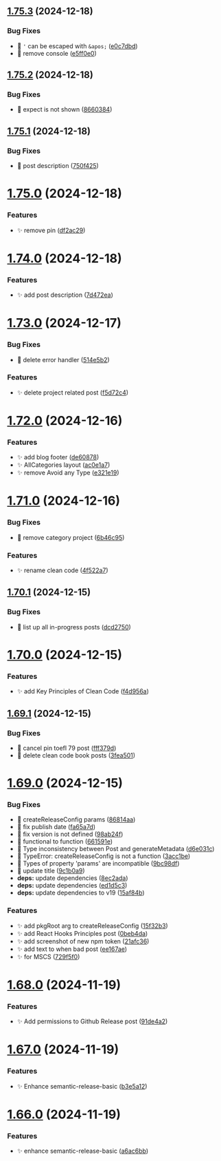 ## [1.75.3](https://github.com/zhumeisongsong/blog/compare/v1.75.2...v1.75.3) (2024-12-18)


### Bug Fixes

* 🐛 `'` can be escaped with `&apos;` ([e0c7dbd](https://github.com/zhumeisongsong/blog/commit/e0c7dbde747e9f5eb21ff23c2ce1741ad82a90eb))
* 🐛 remove console ([e5ff0e0](https://github.com/zhumeisongsong/blog/commit/e5ff0e08ce59d0147fee3dd2b2b5bde312e3c86c))

## [1.75.2](https://github.com/zhumeisongsong/blog/compare/v1.75.1...v1.75.2) (2024-12-18)


### Bug Fixes

* 🐛 expect is not shown ([8660384](https://github.com/zhumeisongsong/blog/commit/8660384bedecfc9ef2b99bb6022db83110ca78ef))

## [1.75.1](https://github.com/zhumeisongsong/blog/compare/v1.75.0...v1.75.1) (2024-12-18)


### Bug Fixes

* 🐛 post description ([750f425](https://github.com/zhumeisongsong/blog/commit/750f4257704de2c8d3813d4a91ce3f2061703ed8))

# [1.75.0](https://github.com/zhumeisongsong/blog/compare/v1.74.0...v1.75.0) (2024-12-18)


### Features

* ✨ remove pin ([df2ac29](https://github.com/zhumeisongsong/blog/commit/df2ac2938d9c572b14e971c2f17ae51b0dbac320))

# [1.74.0](https://github.com/zhumeisongsong/blog/compare/v1.73.0...v1.74.0) (2024-12-18)


### Features

* ✨ add post description ([7d472ea](https://github.com/zhumeisongsong/blog/commit/7d472eaca3dd68d9cd6827c86ae1e2cba2d665ef))

# [1.73.0](https://github.com/zhumeisongsong/blog/compare/v1.72.0...v1.73.0) (2024-12-17)


### Bug Fixes

* 🐛 delete error handler ([514e5b2](https://github.com/zhumeisongsong/blog/commit/514e5b237fdc26c6273cd7941bf900ab7304b531))


### Features

* ✨ delete project related post ([f5d72c4](https://github.com/zhumeisongsong/blog/commit/f5d72c417de765d4bbdb74ab54111f559ae67319))

# [1.72.0](https://github.com/zhumeisongsong/blog/compare/v1.71.0...v1.72.0) (2024-12-16)


### Features

* ✨ add blog footer ([de60878](https://github.com/zhumeisongsong/blog/commit/de60878c1dce17e55f77898293656875c292af66))
* ✨ AllCategories layout ([ac0e1a7](https://github.com/zhumeisongsong/blog/commit/ac0e1a708887631ac464fcd2e87ea77a7551a883))
* ✨ remove Avoid any Type ([e321e19](https://github.com/zhumeisongsong/blog/commit/e321e19547a2e80dfb169463256c497eb4fdef75))

# [1.71.0](https://github.com/zhumeisongsong/blog/compare/v1.70.1...v1.71.0) (2024-12-16)


### Bug Fixes

* 🐛 remove category project ([6b46c95](https://github.com/zhumeisongsong/blog/commit/6b46c95807ed9dcb1352a62c3fbdd3c0facb2713))


### Features

* ✨ rename clean code ([4f522a7](https://github.com/zhumeisongsong/blog/commit/4f522a7e4f9c72f53b78f6a6b97ee356ccedbdc9))

## [1.70.1](https://github.com/zhumeisongsong/blog/compare/v1.70.0...v1.70.1) (2024-12-15)


### Bug Fixes

* 🐛 list up all in-progress posts ([dcd2750](https://github.com/zhumeisongsong/blog/commit/dcd2750d1cff6153f098a8ee5391a92248e13649))

# [1.70.0](https://github.com/zhumeisongsong/blog/compare/v1.69.1...v1.70.0) (2024-12-15)


### Features

* ✨ add Key Principles of Clean Code ([f4d956a](https://github.com/zhumeisongsong/blog/commit/f4d956a93b128aa55de0740d02fac0eb82e15119))

## [1.69.1](https://github.com/zhumeisongsong/blog/compare/v1.69.0...v1.69.1) (2024-12-15)


### Bug Fixes

* 🐛 cancel pin toefl 79 post ([fff379d](https://github.com/zhumeisongsong/blog/commit/fff379dd83e3eedffa4fc5605c144688cfd198e8))
* 🐛 delete clean code book posts ([3fea501](https://github.com/zhumeisongsong/blog/commit/3fea501fc196125f6a0e3c6b98e022d719ec39f5))

# [1.69.0](https://github.com/zhumeisongsong/blog/compare/v1.68.0...v1.69.0) (2024-12-15)


### Bug Fixes

* 🐛 createReleaseConfig params ([86814aa](https://github.com/zhumeisongsong/blog/commit/86814aa0f7b68e8a067d3c06b9422c8909995fc1))
* 🐛 fix publish date ([fa65a7d](https://github.com/zhumeisongsong/blog/commit/fa65a7d4ab6582fbe7b3378efdb74320d50d1cc8))
* 🐛 fix version is not defined ([98ab24f](https://github.com/zhumeisongsong/blog/commit/98ab24fec9410cac6eada66a347d816d96060c5c))
* 🐛 functional to function ([661591e](https://github.com/zhumeisongsong/blog/commit/661591ee135c4beb31110af6c6f7b2459c7fceef))
* 🐛 Type inconsistency between Post and generateMetadata ([d6e031c](https://github.com/zhumeisongsong/blog/commit/d6e031c99b1c8b0f26e8b9ecc8f5043fbb2eb680))
* 🐛 TypeError: createReleaseConfig is not a function ([3acc1be](https://github.com/zhumeisongsong/blog/commit/3acc1be6d6e42e6e22d5f4291dcfc997cd27f3d6))
* 🐛 Types of property 'params' are incompatible ([9bc98df](https://github.com/zhumeisongsong/blog/commit/9bc98dfc968859803bc50c3ac336ca75ec81da27))
* 🐛 update title ([9c1b0a9](https://github.com/zhumeisongsong/blog/commit/9c1b0a9263c68263d4619af5ad7ef4d9529060f9))
* **deps:** update dependencies ([8ec2ada](https://github.com/zhumeisongsong/blog/commit/8ec2adaf8abeebfea52a3e6906448d1f32f36188))
* **deps:** update dependencies ([ed1d5c3](https://github.com/zhumeisongsong/blog/commit/ed1d5c39e7f00d9026770e1d8f2ce5cf04128647))
* **deps:** update dependencies to v19 ([15af84b](https://github.com/zhumeisongsong/blog/commit/15af84b1eb80367362bfb85893c7cb75d952dff3))


### Features

* ✨ add pkgRoot arg to createReleaseConfig ([15f32b3](https://github.com/zhumeisongsong/blog/commit/15f32b34454bf6fec7cbdbf114a57aac10c9d797))
* ✨ add React Hooks Principles post ([0beb4da](https://github.com/zhumeisongsong/blog/commit/0beb4dab9912b8709b5559d4ee07b22ba6feb09d))
* ✨ add screenshot of new npm token ([21afc36](https://github.com/zhumeisongsong/blog/commit/21afc36f29d0537699f6751f392ef1cf8ccd5220))
* ✨ add text to when bad post ([ee167ae](https://github.com/zhumeisongsong/blog/commit/ee167ae280a8ae55f752bd49ee526ec29482c7f5))
* ✨ for MSCS ([729f5f0](https://github.com/zhumeisongsong/blog/commit/729f5f095bde94a3ff33a1aeffd8eddee20688e6))

# [1.68.0](https://github.com/zhumeisongsong/blog/compare/v1.67.0...v1.68.0) (2024-11-19)


### Features

* ✨ Add permissions to Github Release post ([91de4a2](https://github.com/zhumeisongsong/blog/commit/91de4a2489752624941a781828c62a8f42baf5db))

# [1.67.0](https://github.com/zhumeisongsong/blog/compare/v1.66.0...v1.67.0) (2024-11-19)


### Features

* ✨ Enhance semantic-release-basic ([b3e5a12](https://github.com/zhumeisongsong/blog/commit/b3e5a12be35f92bdd0401b7d1244d751e1464256))

# [1.66.0](https://github.com/zhumeisongsong/blog/compare/v1.65.0...v1.66.0) (2024-11-19)


### Features

* ✨ enhance semantic-release-basic ([a6ac6bb](https://github.com/zhumeisongsong/blog/commit/a6ac6bbdfbd2fadea59188c8d42ac9c4c2edafa1))

